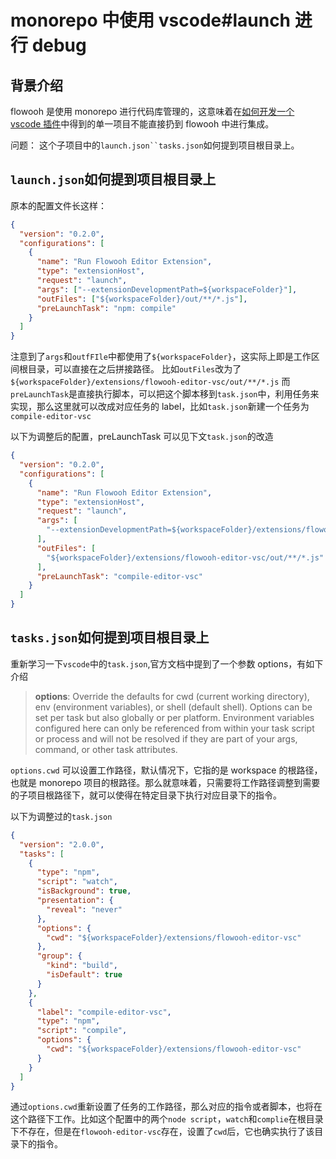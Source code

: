 # monorepo 中使用 vscode#launch 进行 debug

## 背景介绍

flowooh 是使用 monorepo 进行代码库管理的，这意味着在[如何开发一个 vscode 插件](https://www.yuque.com/iheytang/auswkr/arf1x01zuze9k9pn?view=doc_embed)中得到的单一项目不能直接扔到 flowooh 中进行集成。

问题：
这个子项目中的` launch.json``tasks.json `如何提到项目根目录上。

## `launch.json`如何提到项目根目录上

原本的配置文件长这样：

```json
{
  "version": "0.2.0",
  "configurations": [
    {
      "name": "Run Flowooh Editor Extension",
      "type": "extensionHost",
      "request": "launch",
      "args": ["--extensionDevelopmentPath=${workspaceFolder}"],
      "outFiles": ["${workspaceFolder}/out/**/*.js"],
      "preLaunchTask": "npm: compile"
    }
  ]
}
```

注意到了`args`和`outfFIle`中都使用了`${workspaceFolder}`，这实际上即是工作区间根目录，可以直接在之后拼接路径。
比如`outFiles`改为了`${workspaceFolder}/extensions/flowooh-editor-vsc/out/**/*.js`
而`preLaunchTask`是直接执行脚本，可以把这个脚本移到`task.json`中，利用任务来实现，那么这里就可以改成对应任务的 label，比如`task.json`新建一个任务为`compile-editor-vsc`

以下为调整后的配置，preLaunchTask 可以见下文`task.json`的改造

```json
{
  "version": "0.2.0",
  "configurations": [
    {
      "name": "Run Flowooh Editor Extension",
      "type": "extensionHost",
      "request": "launch",
      "args": [
        "--extensionDevelopmentPath=${workspaceFolder}/extensions/flowooh-editor-vsc"
      ],
      "outFiles": [
        "${workspaceFolder}/extensions/flowooh-editor-vsc/out/**/*.js"
      ],
      "preLaunchTask": "compile-editor-vsc"
    }
  ]
}
```

## `tasks.json`如何提到项目根目录上

重新学习一下`vscode`中的`task.json`,官方文档中提到了一个参数 options，有如下介绍

> **options**: Override the defaults for cwd (current working directory), env (environment variables), or shell (default shell). Options can be set per task but also globally or per platform. Environment variables configured here can only be referenced from within your task script or process and will not be resolved if they are part of your args, command, or other task attributes.

`options.cwd` 可以设置工作路径，默认情况下，它指的是 workspace 的根路径，也就是 monorepo 项目的根路径。那么就意味着，只需要将工作路径调整到需要的子项目根路径下，就可以使得在特定目录下执行对应目录下的指令。

以下为调整过的`task.json`

```json
{
  "version": "2.0.0",
  "tasks": [
    {
      "type": "npm",
      "script": "watch",
      "isBackground": true,
      "presentation": {
        "reveal": "never"
      },
      "options": {
        "cwd": "${workspaceFolder}/extensions/flowooh-editor-vsc"
      },
      "group": {
        "kind": "build",
        "isDefault": true
      }
    },
    {
      "label": "compile-editor-vsc",
      "type": "npm",
      "script": "compile",
      "options": {
        "cwd": "${workspaceFolder}/extensions/flowooh-editor-vsc"
      }
    }
  ]
}
```

通过`options.cwd`重新设置了任务的工作路径，那么对应的指令或者脚本，也将在这个路径下工作。比如这个配置中的两个`node script`，`watch`和`complie`在根目录下不存在，但是在`flowooh-editor-vsc`存在，设置了`cwd`后，它也确实执行了该目录下的指令。
